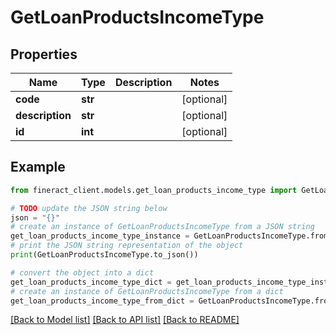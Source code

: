 # GetLoanProductsIncomeType


## Properties

Name | Type | Description | Notes
------------ | ------------- | ------------- | -------------
**code** | **str** |  | [optional] 
**description** | **str** |  | [optional] 
**id** | **int** |  | [optional] 

## Example

```python
from fineract_client.models.get_loan_products_income_type import GetLoanProductsIncomeType

# TODO update the JSON string below
json = "{}"
# create an instance of GetLoanProductsIncomeType from a JSON string
get_loan_products_income_type_instance = GetLoanProductsIncomeType.from_json(json)
# print the JSON string representation of the object
print(GetLoanProductsIncomeType.to_json())

# convert the object into a dict
get_loan_products_income_type_dict = get_loan_products_income_type_instance.to_dict()
# create an instance of GetLoanProductsIncomeType from a dict
get_loan_products_income_type_from_dict = GetLoanProductsIncomeType.from_dict(get_loan_products_income_type_dict)
```
[[Back to Model list]](../README.md#documentation-for-models) [[Back to API list]](../README.md#documentation-for-api-endpoints) [[Back to README]](../README.md)


